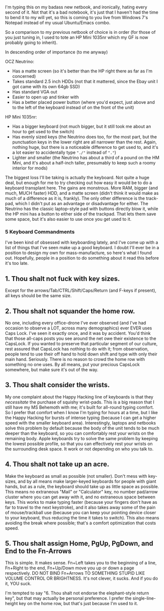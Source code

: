 I'm typing this on my badass new netbook, and ironically, hating every second of it. Not that it's a bad notebook, it's just that I haven't had the time to bend it to my will yet, so this is coming to you live from Windows 7's Notepad instead of my usual Ubuntu/Emacs combo.

So a comparison to my previous netbook of choice is in order (for those of you just tuning in, I used to tote an HP Mini 1035nr which my GF is now probably going to inherit).

In descending order of importance (to me anyway)

OCZ Neutrino:

- Has a matte screen (so it's better than the HP right there as far as I'm concerned)
- Takes standard 2.5 inch HDDs (not that it mattered, since the Ebay unit I got came with its own 64gb SSD)
- Has standard VGA out
- Easier to open up and tinker with
- Has a better placed power button (where you'd expect, just above and to the left of the keyboard instead of on the front of the unit)


HP Mini 1035nr:

- Has a bigger keyboard (not much bigger, but it still took me about an hour to get used to the switch)
- Has evenly sized keys (the Neutrino does too, for the most part, but the punctuation keys in the lower right are all narrower than the rest. Again, nothing huge, but there is a noticeable difference to get used to, and it's a lot easier to accidentally type `"./"` instead of `"."`)
- Lighter and smaller (the Neutrino has about a third of a pound on the HM Mini, and it's about a half-inch taller, presumably to keep such a roomy interior for mods)


The biggest loss I'll be taking is actually the keyboard. Not quite a huge deal, but enough for me to try checking out how easy it would be to do a keyboard transplant here. The gains are monstrous. More RAM, bigger (and much, MUCH faster) HDD, and a matte screen (didn't think it would make as much of a difference as it is, frankly). The only other difference is the track-pad, which I didn't put as an advantage or disadvantage for either. The Neutrino has the classic laptop-style pad with buttons directly blow it, while the HP mini has a button to either side of the trackpad. That lets them save some space, but it's also easier to use once you get used to it.

### <a name="keyboard-commandments" href="#keyboard-commandments"></a>5 Keyboard Commandments

I've been kind of obsessed with keyboarding lately, and I've come up with a list of things that I've seen make up a good keyboard. I doubt I'll ever be in a position to design my own for mass-manufacture, so here's what I found out. Hopefully, people in a position to do something about it read this before it's too late.

## <a name="thou-shalt-not-fuck-with-key-sizes" href="#thou-shalt-not-fuck-with-key-sizes"></a>1. Thou shalt not fuck with key sizes.

Except for the arrows/Tab/CTRL/Shift/Caps/Return (and F-keys if present), all keys should be the same size.

## <a name="thou-shalt-not-squander-the-home-row" href="#thou-shalt-not-squander-the-home-row"></a>2. Thou shalt not squander the home row.

No one, including every office-drone I've ever observed (and I've had occasion to observe a LOT, across many demographics) ever EVER uses Caps Lock. I've seen it exactly once, and it was by accident. You'd think that those all-caps posts you see around the net owe their existence to the CapsLock. If you wanted to preserve that particular segment of our culture, rest assured that CapsLock has nothing to do with it; from observation, people tend to use their off hand to hold down shift and type with only their main hand. Seriously. There is no reason to crowd the home row with something no one uses. By all means, put your precious CapsLock somewhere, but make sure it's out of the way.

## <a name="thou-shalt-consider-the-wrists" href="#thou-shalt-consider-the-wrists"></a>3. Thou shalt consider the wrists.

My one complaint about the Happy Hacking line of keyboards is that they *necessitate* the purchase of squishy wrist-pads. This is a big reason that I still have my MS Behemoth with me; it's built for all-round typing comfort. So I prefer that comfort when I know I'm typing for hours at a time, but I like the Happy Hacking for bursts of intense typing (because I can get a higher speed with the smaller keyboard area). Interestingly, laptops and netbooks solve this problem by default because the body of the unit tends to be much deeper than the keyboard, so you can comfortably rest your wrists on the remaining body. Apple keyboards try to solve the same problem by keeping the lowest possible profile, so that you can effectively rest your wrists on the surrounding desk space. It work or not depending on who you talk to.

## <a name="thou-shalt-not-take-up-an-acre" href="#thou-shalt-not-take-up-an-acre"></a>4. Thou shalt not take up an acre.

Make the keyboard as small as possible (not smaller). Don't mess with key-sizes, and by all means make larger-keyed keyboards for people with giant hands, but as a rule, the keyboard should take up as little space as possible. This means no extraneous "Mail" or "Calculator" key, no number pad/arrow cluster where you can get away with it, and no extraneous space between keys. This works to make typing faster (because your fingers don't have as far to travel to the next keystroke), and it also takes away some of the pain of mouse/trackball use (because you can keep your pointing device closer to your keyboard, thus reducing the time it takes to switch). This also means avoiding the break where possible; that's a comfort optimization that costs speed.

## <a name="thou-shalt-assign-home-pgup-pgdown-and-end-to-the-fnarrows" href="#thou-shalt-assign-home-pgup-pgdown-and-end-to-the-fnarrows"></a>5. Thou shalt assign Home, PgUp, PgDown, and End to the Fn-Arrows

This is simple. It makes sense. Fn+Left takes you to the beginning of a line, Fn+Right to the end, Fn+Up/Down move you up or down a page respectively. DO NOT BIND Fn+Arrows TO SOMETHING STUPID LIKE VOLUME CONTROL OR BRIGHTNESS. It's not clever, it sucks. And if you do it, YOU suck.

I'm tempted to say "6. Thou shalt not endorse the elephant-style return key", but that may actually be personal preference. I prefer the single-line-height key on the home row, but that's just because I'm used to it.
